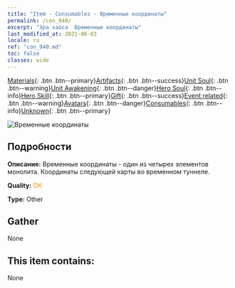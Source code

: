 ```yaml
---
title: "Item - Consumables - Временные координаты"
permalink: /con_940/
excerpt: "Эра хаоса  Временные координаты"
last_modified_at: 2021-06-03
locale: ru
ref: "con_940.md"
toc: false
classes: wide
---
```

 [Materials](/ItemsRU/){: .btn .btn--primary}[Artifacts](/ItemsRU/Artifacts/){: .btn .btn--success}[Unit Soul](/ItemsRU/UnitSoul/){: .btn .btn--warning}[Unit Awakening](/ItemsRU/UnitAwakening/){: .btn .btn--danger}[Hero Soul](/ItemsRU/HeroSoul/){: .btn .btn--info}[Hero Skill](/ItemsRU/HeroSkill/){: .btn .btn--primary}[Gift](/ItemsRU/Gift/){: .btn .btn--success}[Event related](/ItemsRU/Events/){: .btn .btn--warning}[Avatars](/ItemsRU/Avatars/){: .btn .btn--danger}[Consumables](/ItemsRU/Consumables/){: .btn .btn--info}[Unknown](/ItemsRU/Unknown/){: .btn .btn--primary}

 ![Временные координаты](/images/t/i_40028.png)

## Подробности
 **Описание:** Временные координаты - один из четырех элементов монолита. Координаты следующей карты во временном туннеле.

 **Quality:** <span style="color: #FF8C00">OK</span>

 **Type:** Other

## Gather

  None

## This item contains:

  None

